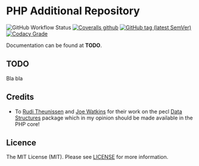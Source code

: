 # PHP Additional Repository

![GitHub Workflow Status](https://img.shields.io/github/workflow/status/php-addition-repository/par/Unit%20tests?label=Unit%20Tests&style=for-the-badge)
[![Coveralls github](https://img.shields.io/coveralls/github/php-addition-repository/par?style=for-the-badge)]((https://coveralls.io/github/php-addition-repository/par?branch=master))
[![GitHub tag (latest SemVer)](https://img.shields.io/github/v/tag/php-addition-repository/par?sort=semver&style=for-the-badge)](https://github.com/php-addition-repository/par/tags)
[![Codacy Grade](https://img.shields.io/codacy/grade/9c324a236cd5478ea683468469f0fc14?style=for-the-badge)](https://app.codacy.com/gh/php-addition-repository/par/dashboard)

Documentation can be found at **TODO**.

## TODO

Bla bla

## Credits

- To [Rudi Theunissen](https://github.com/rtheunissen) and [Joe Watkins](https://github.com/krakjoe) for their work on the pecl [Data Structures](https://github.com/php-ds/ext-ds) package which in my opinion should be made available in the PHP core!

## Licence

The MIT License (MIT). Please see [LICENSE](LICENCE.md) for more information.
